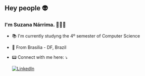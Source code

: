 <!--
**Narrima/Narrima** is a ✨ _special_ ✨ repository because its `README.md` (this file) appears on your GitHub profile.

Here are some ideas to get you started:

- 🔭 I’m currently working on ...
- 🌱 I’m currently learning ...
- 👯 I’m looking to collaborate on ...
- 🤔 I’m looking for help with ...
- 💬 Ask me about ...
- 📫 How to reach me: ...
- 😄 Pronouns: ...
- ⚡ Fun fact: ...
-->
## Hey people :alien:



### I'm Suzana Nárrima. 👩🏽‍💻

* 📚 I'm currently studyng the 4º semester of Computer Science

* 🏡 From Brasília - DF, Brazil

* :pager: Connect with me here: ⤵

  <a href="https://www.linkedin.com/in/suzananarrima/" target="_blank">
  	<img src="https://img.shields.io/badge/LinkedIn-%230077B5.svg?&style=flat-square&logo=linkedin&logoColor=white" alt="LinkedIn">
  </a>   
